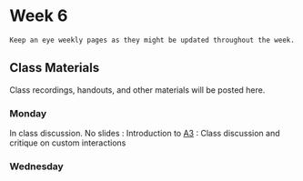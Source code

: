 Week 6
============================

```{note}
Keep an eye weekly pages as they might be updated throughout the week.
```

## Class Materials

Class recordings, handouts, and other materials will be posted here.

### Monday

In class discussion. No slides
: Introduction to [A3](./assignments/a3.md)
: Class discussion and critique on custom interactions

### Wednesday

